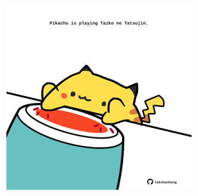 <!-- built at 05/03/2024, 23:00:47 UTC -->
<p align="center">
  <img width="500" height="500" src="./ReadmeImage.svg">
</p>

